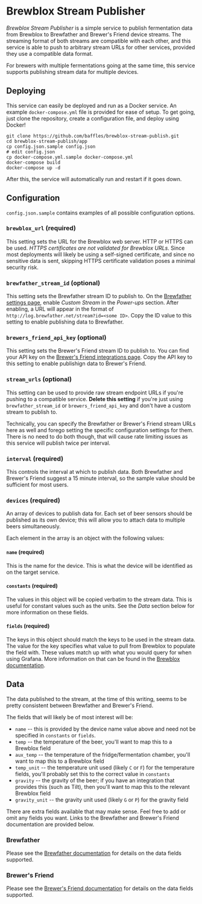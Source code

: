 # Brewblox Stream Publisher

_Brewblox Stream Publisher_ is a simple service to publish fermentation data from Brewblox to Brewfather and Brewer's Friend device streams.
The streaming format of both streams are compatible with each other, and this service is able to push to arbitrary stream URLs for other services, provided they use a compatible data format.

For brewers with multiple fermentations going at the same time, this service supports publishing stream data for multiple devices.

## Deploying

This service can easily be deployed and run as a Docker service. An example `docker-compose.yml` file is provided for ease of setup.
To get going, just clone the repository, create a configuration file, and deploy using Docker!

```shell
git clone https://github.com/baffles/brewblox-stream-publish.git
cd brewblox-stream-publish/app
cp config.json.sample config.json
# edit config.json
cp docker-compose.yml.sample docker-compose.yml
docker-compose build
docker-compose up -d
```

After this, the service will automatically run and restart if it goes down.

## Configuration

`config.json.sample` contains examples of all possible configuration options.

### `brewblox_url` **(required)**

This setting sets the URL for the Brewblox web server. HTTP or HTTPS can be used.
_HTTPS certificates are not validated for Brewblox URLs_. Since most deployments will likely be using a self-signed certificate, and since no sensitive data is sent, skipping HTTPS certificate validation poses a minimal security risk.

### `brewfather_stream_id` **(optional)**

This setting sets the Brewfather stream ID to publish to.
On the [Brewfather settings page](https://web.brewfather.app/tabs/settings), enable _Custom Stream_ in the _Power-ups_ section.
After enabling, a URL will appear in the format of `http://log.brewfather.net/stream?id=<some ID>`. Copy the ID value to this setting to enable publishing data to Brewfather.

### `brewers_friend_api_key` **(optional)**

This setting sets the Brewer's Friend stream ID to publish to.
You can find your API key on the [Brewer's Friend integrations page](https://www.brewersfriend.com/homebrew/profile/integrations). Copy the API key to this setting to enable publishign data to Brewer's Friend.

### `stream_urls` **(optional)**

This setting can be used to provide raw stream endpoint URLs if you're pushing to a compatible service. **Delete this setting** if you're just using `brewfather_stream_id` or `brewers_friend_api_key` and don't have a custom stream to publish to.

Technically, you can specify the Brewfather or Brewer's Friend stream URLs here as well and forego setting the specific configuration settings for them. There is no need to do both though, that will cause rate limiting issues as this service will publish twice per interval.

### `interval` **(required)**

This controls the interval at which to publish data. Both Brewfather and Brewer's Friend suggest a 15 minute interval, so the sample value should be sufficient for most users.

### `devices` **(required)**

An array of devices to publish data for. Each set of beer sensors should be published as its own device; this will allow you to attach data to multiple beers simultaneously.

Each element in the array is an object with the following values:

#### `name` **(required)**

This is the name for the device. This is what the device will be identified as on the target service.

#### `constants` **(required)**

The values in this object will be copied verbatim to the stream data.
This is useful for constant values such as the units. See the _Data_ section below for more information on these fields.

#### `fields` **(required)**

The keys in this object should match the keys to be used in the stream data.
The value for the key specifies what value to pull from Brewblox to populate the field with. These values match up with what you would query for when using Grafana. More information on that can be found in the [Brewblox documentation](https://www.brewblox.com/user/grafana.html#queries).

## Data

The data published to the stream, at the time of this writing, seems to be pretty consistent between Brewfather and Brewer's Friend.

The fields that will likely be of most interest will be:

* `name` -- this is provided by the device name value above and need not be specified in `constants` or `fields`.
* `temp` -- the temperature of the beer, you'll want to map this to a Brewblox field
* `aux_temp` -- the temperature of the fridge/fermentation chamber, you'll want to map this to a Brewblox field
* `temp_unit` -- the temperature unit used (likely `C` or `F`) for the temperature fields, you'll probably set this to the correct value in `constants`
* `gravity` -- the gravity of the beer; if you have an integration that provides this (such as Tilt), then you'll want to map this to the relevant Brewblox field
* `gravity_unit` -- the gravity unit used (likely `G` or `P`) for the gravity field 

There are extra fields available that may make sense. Feel free to add or omit any fields you want. Links to the Brewfather and Brewer's Friend documentation are provided below.

### Brewfather

Please see the [Brewfather documentation](https://docs.brewfather.app/integrations/custom-stream) for details on the data fields supported.

### Brewer's Friend

Please see the [Brewer's Friend documentation](https://docs.brewersfriend.com/api/stream) for details on the data fields supported.
